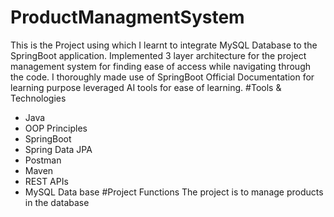 # ProductManagmentSystem
This is the Project using which I learnt to integrate MySQL Database to the SpringBoot application. Implemented 3 layer architecture for the project management system for finding ease of access while navigating through the code. I thoroughly made use of SpringBoot Official Documentation for learning purpose leveraged AI tools for ease of learning.
#Tools & Technologies
- Java
- OOP Principles
- SpringBoot
- Spring Data JPA
- Postman
- Maven
- REST APIs
- MySQL Data base
#Project Functions
The project is to manage products in the database
